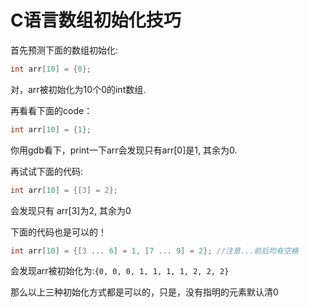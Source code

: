 # C语言数组初始化技巧 #

首先预测下面的数组初始化:

```c
int arr[10] = {0}; 
```

对，arr被初始化为10个0的int数组.

再看看下面的code：

```c
int arr[10] = {1}; 
```

你用gdb看下，print一下arr会发现只有arr[0]是1, 其余为0.

再试试下面的代码:

```c
int arr[10] = {[3] = 2}; 
```
会发现只有 arr[3]为2, 其余为0

下面的代码也是可以的！

```c
int arr[10] = {[3 ... 6] = 1, [7 ... 9] = 2}; //注意...前后均有空格
```

会发现arr被初始化为:`
{0, 0, 0, 1, 1, 1, 1, 2, 2, 2}
`

那么以上三种初始化方式都是可以的，只是，没有指明的元素默认清0
